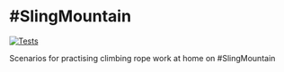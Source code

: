 # \#SlingMountain

[![Tests](https://github.com/sparksp/sling-mountain/workflows/Tests/badge.svg)](https://github.com/sparksp/sling-mountain/actions?query=workflow%3A%22Tests%22)

Scenarios for practising climbing rope work at home on \#SlingMountain
